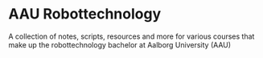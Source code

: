 # AAU Robottechnology
A collection of notes, scripts, resources and more for various courses that make up the robottechnology bachelor at Aalborg University (AAU)
